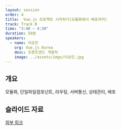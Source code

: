 ```yaml
---
layout: session
order: 4
title:  Vue.js 프로젝트 시작하기(모듈화에서 배포까지)
track: Track B
time: "3:40 ~ 4:30"
duration: 50분
speakers:
  - name: 이승민
    org: Vue.js Korea
    desc: 프론트엔드 개발자
    image: ../assets/imgs/이승민.jpg
---
```


## 개요
모듈화, 단일파일컴포넌트, 라우팅, 서버통신, 상태관리, 배포
## 슬라이드 자료
[외부 링크](http://slides.com/smilee/vue-start)